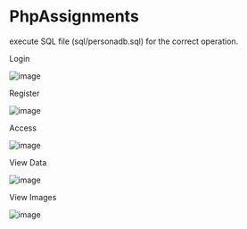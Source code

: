 # PhpAssignments
execute SQL file (sql/personadb.sql) for the correct operation.

Login

![image](https://github.com/igcanola/PhpAssignments/assets/139415198/77026def-4aac-4ce2-8179-e52b2699a1ab)

Register

![image](https://github.com/igcanola/PhpAssignments/assets/139415198/bbee4e69-b094-4d73-b456-faa1ef07e554)

Access

![image](https://github.com/igcanola/PhpAssignments/assets/139415198/414e7536-0be1-41f7-9b23-ef50f3ef3728)

View Data

![image](https://github.com/igcanola/PhpAssignments/assets/139415198/a0392f90-3249-4466-a4ab-deb133ff2af7)

View Images

![image](https://github.com/igcanola/PhpAssignments/assets/139415198/adc979f6-9f04-41a2-92f2-4ef89db9b99c)

